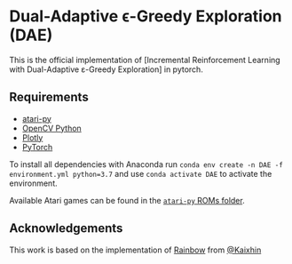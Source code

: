# Dual-Adaptive ϵ-Greedy Exploration (DAE)
This is the official implementation of [Incremental Reinforcement Learning with Dual-Adaptive ε-Greedy Exploration] in pytorch.



Requirements
------------

- [atari-py](https://github.com/openai/atari-py)
- [OpenCV Python](https://pypi.python.org/pypi/opencv-python)
- [Plotly](https://plot.ly/)
- [PyTorch](http://pytorch.org/)

To install all dependencies with Anaconda run `conda env create -n DAE -f environment.yml python=3.7` and use `conda activate DAE` to activate the environment.

Available Atari games can be found in the [`atari-py` ROMs folder](https://github.com/openai/atari-py/tree/master/atari_py/atari_roms).

Acknowledgements
----------------
This work is based on the implementation of [Rainbow](https://github.com/Kaixhin/Rainbow) from [@Kaixhin](https://github.com/Kaixhin)
